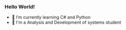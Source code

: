 ### Hello World!


- 🌱 I’m currently learning C# and Python 
- 🏫 I'm a Analysis and Development of systems student
 

 
